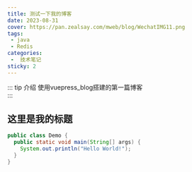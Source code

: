 ```yaml
---
title: 测试一下我的博客
date: 2023-08-31
cover: https://pan.zealsay.com/mweb/blog/WechatIMG11.png
tags:
 - java
 - Redis
categories:
 -  技术笔记
sticky: 2
---
```


::: tip 介绍
使用vuepress_blog搭建的第一篇博客<br>
:::

<!-- more -->


## 这里是我的标题



```java
public class Demo {
  public static void main(String[] args) {
    System.out.println("Hello World!");
  }
}	

